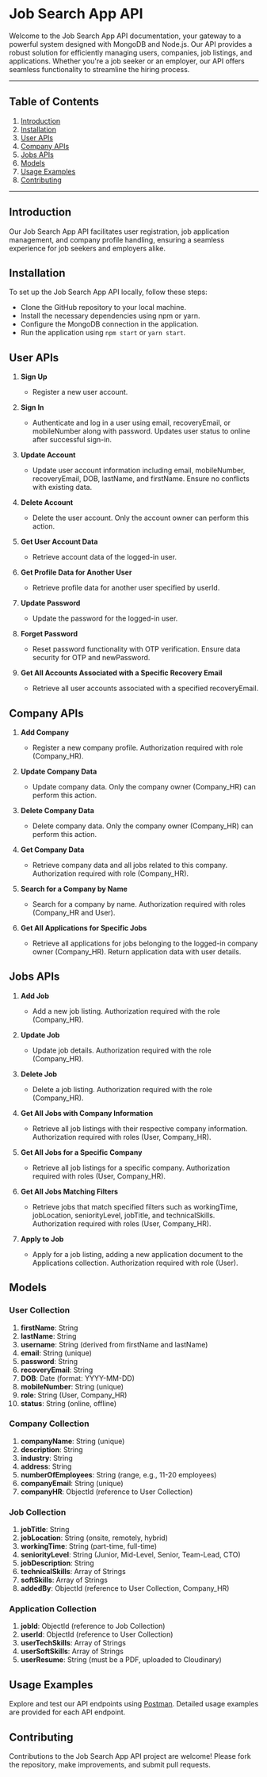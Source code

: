 # Job Search App API

Welcome to the Job Search App API documentation, your gateway to a powerful system designed with MongoDB and Node.js. Our API provides a robust solution for efficiently managing users, companies, job listings, and applications. Whether you're a job seeker or an employer, our API offers seamless functionality to streamline the hiring process.

---

## Table of Contents

1. [Introduction](#introduction)
2. [Installation](#installation)
3. [User APIs](#user-apis)
4. [Company APIs](#company-apis)
5. [Jobs APIs](#jobs-apis)
6. [Models](#models)
7. [Usage Examples](#usage-examples)
8. [Contributing](#contributing)

---

## Introduction

Our Job Search App API facilitates user registration, job application management, and company profile handling, ensuring a seamless experience for job seekers and employers alike.

## Installation

To set up the Job Search App API locally, follow these steps:

- Clone the GitHub repository to your local machine.
- Install the necessary dependencies using npm or yarn.
- Configure the MongoDB connection in the application.
- Run the application using `npm start` or `yarn start`.

## User APIs

1. **Sign Up**
   - Register a new user account.

2. **Sign In**
   - Authenticate and log in a user using email, recoveryEmail, or mobileNumber along with password. Updates user status to online after successful sign-in.

3. **Update Account**
   - Update user account information including email, mobileNumber, recoveryEmail, DOB, lastName, and firstName. Ensure no conflicts with existing data.

4. **Delete Account**
   - Delete the user account. Only the account owner can perform this action.

5. **Get User Account Data**
   - Retrieve account data of the logged-in user.

6. **Get Profile Data for Another User**
   - Retrieve profile data for another user specified by userId.

7. **Update Password**
   - Update the password for the logged-in user.

8. **Forget Password**
   - Reset password functionality with OTP verification. Ensure data security for OTP and newPassword.

9. **Get All Accounts Associated with a Specific Recovery Email**
   - Retrieve all user accounts associated with a specified recoveryEmail.

## Company APIs

1. **Add Company**
   - Register a new company profile. Authorization required with role (Company_HR).

2. **Update Company Data**
   - Update company data. Only the company owner (Company_HR) can perform this action.

3. **Delete Company Data**
   - Delete company data. Only the company owner (Company_HR) can perform this action.

4. **Get Company Data**
   - Retrieve company data and all jobs related to this company. Authorization required with role (Company_HR).

5. **Search for a Company by Name**
   - Search for a company by name. Authorization required with roles (Company_HR and User).

6. **Get All Applications for Specific Jobs**
   - Retrieve all applications for jobs belonging to the logged-in company owner (Company_HR). Return application data with user details.

## Jobs APIs

1. **Add Job**
   - Add a new job listing. Authorization required with the role (Company_HR).

2. **Update Job**
   - Update job details. Authorization required with the role (Company_HR).

3. **Delete Job**
   - Delete a job listing. Authorization required with the role (Company_HR).

4. **Get All Jobs with Company Information**
   - Retrieve all job listings with their respective company information. Authorization required with roles (User, Company_HR).

5. **Get All Jobs for a Specific Company**
   - Retrieve all job listings for a specific company. Authorization required with roles (User, Company_HR).

6. **Get All Jobs Matching Filters**
   - Retrieve jobs that match specified filters such as workingTime, jobLocation, seniorityLevel, jobTitle, and technicalSkills. Authorization required with roles (User, Company_HR).

7. **Apply to Job**
   - Apply for a job listing, adding a new application document to the Applications collection. Authorization required with role (User).

## Models

### User Collection

1. **firstName**: String
2. **lastName**: String
3. **username**: String (derived from firstName and lastName)
4. **email**: String (unique)
5. **password**: String
6. **recoveryEmail**: String
7. **DOB**: Date (format: YYYY-MM-DD)
8. **mobileNumber**: String (unique)
9. **role**: String (User, Company_HR)
10. **status**: String (online, offline)

### Company Collection

1. **companyName**: String (unique)
2. **description**: String
3. **industry**: String
4. **address**: String
5. **numberOfEmployees**: String (range, e.g., 11-20 employees)
6. **companyEmail**: String (unique)
7. **companyHR**: ObjectId (reference to User Collection)

### Job Collection

1. **jobTitle**: String
2. **jobLocation**: String (onsite, remotely, hybrid)
3. **workingTime**: String (part-time, full-time)
4. **seniorityLevel**: String (Junior, Mid-Level, Senior, Team-Lead, CTO)
5. **jobDescription**: String
6. **technicalSkills**: Array of Strings
7. **softSkills**: Array of Strings
8. **addedBy**: ObjectId (reference to User Collection, Company_HR)

### Application Collection

1. **jobId**: ObjectId (reference to Job Collection)
2. **userId**: ObjectId (reference to User Collection)
3. **userTechSkills**: Array of Strings
4. **userSoftSkills**: Array of Strings
5. **userResume**: String (must be a PDF, uploaded to Cloudinary)

## Usage Examples

Explore and test our API endpoints using [Postman](https://documenter.getpostman.com/view/34440263/2sA3e2epGz). Detailed usage examples are provided for each API endpoint.

## Contributing

Contributions to the Job Search App API project are welcome! Please fork the repository, make improvements, and submit pull requests.
